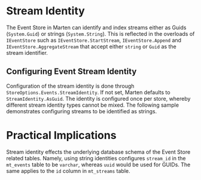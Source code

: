 # Stream Identity

The Event Store in Marten can identify and index streams either as Guids (`System.Guid`) or strings (`System.String`). This is reflected in the overloads of `IEventStore` such as `IEventStore.StartStream`, `IEventStore.Append` and `IEventStore.AggregateStream` that accept either `string` or `Guid` as the stream identifier.

## Configuring Event Stream Identity

Configuration of the stream identity is done through `StoreOptions.Events.StreamIdentity`. If not set, Marten defaults to `StreamIdentity.AsGuid`. The identity is configured once per store, whereby different stream identity types cannot be mixed. The following sample demonstrates configuring streams to be identified as strings.

<!-- snippet: sample_eventstore-configure-stream-identity -->
<!-- endSnippet -->

# Practical Implications

Stream identity effects the underlying database schema of the Event Store related tables. Namely, using string identities configures `stream_id` in the `mt_events` table to be `varchar`, whereas `uuid` would be used for GUIDs. The same applies to the `id` column in `mt_streams` table.
